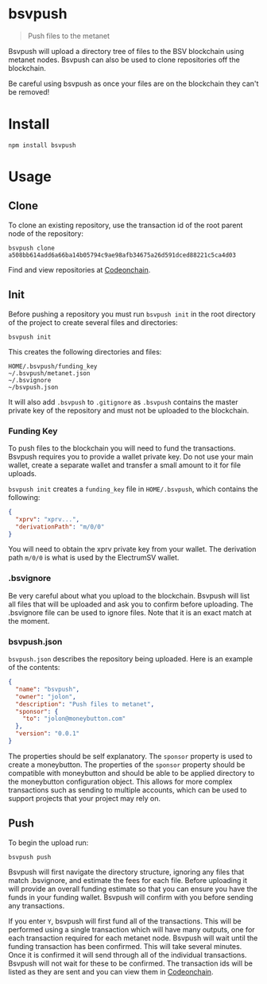 # bsvpush
> Push files to the metanet

Bsvpush will upload a directory tree of files to the BSV blockchain using metanet nodes. Bsvpush can also be used to clone repositories off the blockchain.

Be careful using bsvpush as once your files are on the blockchain they can't be removed!

# Install

```
npm install bsvpush
```

# Usage

## Clone
To clone an existing repository, use the transaction id of the root parent node of the repository:

```
bsvpush clone a508bb614add6a66ba14b05794c9ae98afb34675a26d591dced88221c5ca4d03
```

Find and view repositories at [Codeonchain](https://codeonchain.network).

## Init

Before pushing a repository you must run ```bsvpush init``` in the root directory of the project to create several files and directories:

```
bsvpush init
```

This creates the following directories and files:

```
HOME/.bsvpush/funding_key
~/.bsvpush/metanet.json
~/.bsvignore
~/bsvpush.json
```

It will also add ```.bsvpush``` to ```.gitignore``` as ```.bsvpush``` contains the master private key of the repository and must not be uploaded to the blockchain.

### Funding Key

To push files to the blockchain you will need to fund the transactions. Bsvpush requires you to provide a wallet private key. Do not use your main wallet, create a separate wallet and transfer a small amount to it for file uploads.

```bsvpush init``` creates a ```funding_key``` file in ```HOME/.bsvpush```, which contains the following:

```json
{
  "xprv": "xprv...",
  "derivationPath": "m/0/0"
}
```

You will need to obtain the xprv private key from your wallet. The derivation path ```m/0/0``` is what is used by the ElectrumSV wallet.

### .bsvignore

Be very careful about what you upload to the blockchain. Bsvpush will list all files that will be uploaded and ask you to confirm before uploading. The .bsvignore file can be used to ignore files. Note that it is an exact match at the moment.

### bsvpush.json

```bsvpush.json``` describes the repository being uploaded. Here is an example of the contents:

```json
{
  "name": "bsvpush",
  "owner": "jolon",
  "description": "Push files to metanet",
  "sponsor": {
    "to": "jolon@moneybutton.com"
  },
  "version": "0.0.1"
}
```

The properties should be self explanatory. The ```sponsor``` property is used to create a moneybutton. The properties of the ```sponsor``` property should be compatible with moneybutton and should be able to be applied directory to the moneybutton configuration object. This allows for more complex transactions such as sending to multiple accounts, which can be used to support projects that your project may rely on.

## Push

To begin the upload run:

```
bsvpush push
```

Bsvpush will first navigate the directory structure, ignoring any files that match .bsvignore, and estimate the fees for each file. Before uploading it will provide an overall funding estimate so that you can ensure you have the funds in your funding wallet. Bsvpush will confirm with you before sending any transactions.

If you enter ```Y```, bsvpush will first fund all of the transactions. This will be performed using a single transaction which will have many outputs, one for each transaction required for each metanet node. Bsvpush will wait until the funding transaction has been confirmed. This will take several minutes. Once it is confirmed it will send through all of the individual transactions. Bsvpush will not wait for these to be confirmed. The transaction ids will be listed as they are sent and you can view them in [Codeonchain](https://codeonchain.network).

